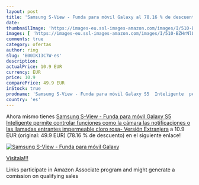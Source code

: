 ```yaml
---
layout: post
title: 'Samsung S-View - Funda para móvil Galaxy al 78.16 % de descuento'
date: 
thumbnailImage: 'https://images-eu.ssl-images-amazon.com/images/I/510-BZHrNlL._SL200_.jpg'
images: [ 'https://images-eu.ssl-images-amazon.com/images/I/510-BZHrNlL._SL200_.jpg' ]
comments: true
category: ofertas
author: ring
slug: 'B00IKI3C7W-es'
description:
actualPrice: 10.9 EUR
currency: EUR
price: 10.9
comparePrice: 49.9 EUR
inStock: true
prodname: 'Samsung S-View - Funda para móvil Galaxy S5  Inteligente  permite controlar funciones como la cámara  las notificaciones o las llamadas entrantes  impermeable   cloro rosa- Versión Extranjera'
country: 'es'
---
```


Ahora mismo tienes [Samsung S-View - Funda para móvil Galaxy S5  Inteligente  permite controlar funciones como la cámara  las notificaciones o las llamadas entrantes  impermeable   cloro rosa- Versión Extranjera](https://www.amazon.es/dp/B00IKI3C7W/?tag=tolees-21) a 10.9 EUR (original: 49.9 EUR) (78.16 %  de descuento) en el siguiente enlace!

[![Samsung S-View - Funda para móvil Galaxy](https://images-eu.ssl-images-amazon.com/images/I/510-BZHrNlL._SL200_.jpg)](https://www.amazon.es/dp/B00IKI3C7W/?tag=tolees-21)

[Visítala!!!](https://www.amazon.es/dp/B00IKI3C7W/?tag=tolees-21)

Links participate in Amazon Associate program and might generate a comission on qualifying sales
